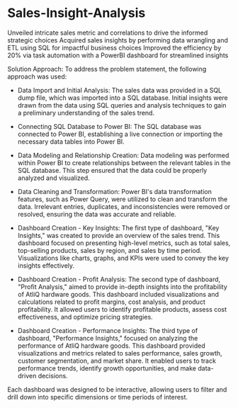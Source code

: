 # Sales-Insight-Analysis
Unveiled intricate sales metric and correlations to drive the informed strategic choices 
Acquired sales insights by performing data wrangling and ETL using SQL for impactful business choices
Improved the efficiency by 20% via task automation with a PowerBI dashboard for streamlined insights



Solution Approach:
To address the problem statement, the following approach was used:

* Data Import and Initial Analysis:
The sales data was provided in a SQL dump file, which was imported into a SQL database. Initial insights were drawn from the data using SQL queries and analysis techniques to gain a preliminary understanding of the sales trend.

* Connecting SQL Database to Power BI:
The SQL database was connected to Power BI, establishing a live connection or importing the necessary data tables into Power BI.

* Data Modeling and Relationship Creation:
Data modeling was performed within Power BI to create relationships between the relevant tables in the SQL database. This step ensured that the data could be properly analyzed and visualized.

* Data Cleaning and Transformation:
Power BI's data transformation features, such as Power Query, were utilized to clean and transform the data. Irrelevant entries, duplicates, and inconsistencies were removed or resolved, ensuring the data was accurate and reliable.

* Dashboard Creation - Key Insights:
The first type of dashboard, "Key Insights," was created to provide an overview of the sales trend. This dashboard focused on presenting high-level metrics, such as total sales, top-selling products, sales by region, and sales by time period. Visualizations like charts, graphs, and KPIs were used to convey the key insights effectively.

* Dashboard Creation - Profit Analysis:
The second type of dashboard, "Profit Analysis," aimed to provide in-depth insights into the profitability of AtliQ hardware goods. This dashboard included visualizations and calculations related to profit margins, cost analysis, and product profitability. It allowed users to identify profitable products, assess cost effectiveness, and optimize pricing strategies.

* Dashboard Creation - Performance Insights:
The third type of dashboard, "Performance Insights," focused on analyzing the performance of AtliQ hardware goods. This dashboard provided visualizations and metrics related to sales performance, sales growth, customer segmentation, and market share. It enabled users to track performance trends, identify growth opportunities, and make data-driven decisions.

Each dashboard was designed to be interactive, allowing users to filter and drill down into specific dimensions or time periods of interest.


